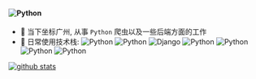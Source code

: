 #### ![Python](https://img.shields.io/badge/桐哥-2021-blue)

- 👋 当下坐标广州, 从事 `Python` 爬虫以及一些后端方面的工作
- 🚀 日常使用技术栈: ![Python](https://img.shields.io/badge/Python-3.8-blue) 
![Python](https://img.shields.io/badge/Vue-3.0-green)
![Django](https://img.shields.io/badge/Django-3.0-brightgreen)
![Python](https://img.shields.io/badge/FastApi-latest-yellow) 
![Python](https://img.shields.io/badge/Mysql-5.7-blue) 
![Python](https://img.shields.io/badge/Docker-latest-orange) 
![Python](https://img.shields.io/badge/Scrapy-2.3.0-blue)



[![github stats](https://github-readme-stats.vercel.app/api?username=PY-GZKY&show_icons=true)](https://github.com/PY-GZKY)
